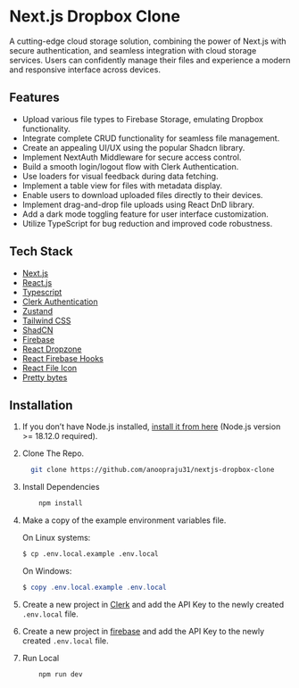 # Next.js Dropbox Clone

A cutting-edge cloud storage solution, combining the power of Next.js with secure authentication, and seamless integration with cloud storage services. Users can confidently manage their files and experience a modern and responsive interface across devices.

## Features
- Upload various file types to Firebase Storage, emulating Dropbox functionality.
- Integrate complete CRUD functionality for seamless file management.
- Create an appealing UI/UX using the popular Shadcn library.
- Implement NextAuth Middleware for secure access control.
- Build a smooth login/logout flow with Clerk Authentication.
- Use loaders for visual feedback during data fetching.
- Implement a table view for files with metadata display.
- Enable users to download uploaded files directly to their devices.
- Implement drag-and-drop file uploads using React DnD library.
- Add a dark mode toggling feature for user interface customization.
- Utilize TypeScript for bug reduction and improved code robustness.

## Tech Stack
- [Next.js](https://nextjs.org/)
- [React.js](https://react.dev/)
- [Typescript](https://www.typescriptlang.org/)
- [Clerk Authentication](https://clerk.com/)
- [Zustand](https://zustand-demo.pmnd.rs/)
- [Tailwind CSS](https://tailwindcss.com/)
- [ShadCN](ShadCN)
- [Firebase](https://firebase.google.com/)
- [React Dropzone](https://www.npmjs.com/package/react-dropzone)
- [React Firebase Hooks](https://www.npmjs.com/package/react-firebase-hooks)
- [React File Icon](https://www.npmjs.com/package/react-file-icon)
- [Pretty bytes](https://www.npmjs.com/package/pretty-bytes)

## Installation

1. If you don’t have Node.js installed, [install it from here](https://nodejs.org/en/) (Node.js version >= 18.12.0 required).

2. Clone The Repo.
  
    ```bash
      git clone https://github.com/anoopraju31/nextjs-dropbox-clone
    ```

3. Install Dependencies
 
    ```bash
        npm install
    ```    

4. Make a copy of the example environment variables file.

   On Linux systems: 
   ```bash
   $ cp .env.local.example .env.local
   ```
   On Windows:
   ```powershell
   $ copy .env.local.example .env.local
   ```

6. Create a new project in [Clerk](https://dashboard.clerk.com/) and add the API Key to the newly created `.env.local` file.

7. Create a new project in [firebase](https://console.firebase.google.com/u/0/) and add the API Key to the newly created `.env.local` file.

8. Run Local
  
      ```bash
          npm run dev
      ```
